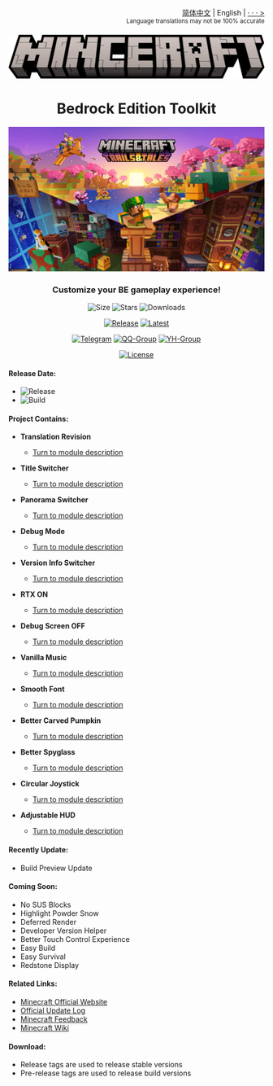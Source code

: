 <div align="right">

<a href="/README.md">简体中文</a> | English | <a href="/language_list.md">· · · ></a><br><sup>Language translations may not be 100% accurate</sup>

</div>

<div align="center">

![Title](images/minceraft.png)

<h1>Bedrock Edition Toolkit</h1>

![1.20 - Trails & Tales](images/1.20_KeyArt.jpg)

<h3>Customize your BE gameplay experience!</h3>

![Size](https://img.shields.io/github/repo-size/Spectrollay/mcpack_bk?color=skyblue)   ![Stars](https://img.shields.io/github/stars/Spectrollay/mcpack_bk?color=greenyellow)   ![Downloads](https://img.shields.io/github/downloads/Spectrollay/mcpack_bk/total)

[![Release](https://img.shields.io/github/v/release/Spectrollay/mcpack_bk?color=20A162&label=release)](https://github.com/Spectrollay/mcpack_bk/releases/latest)   [![Latest](https://img.shields.io/github/v/release/Spectrollay/mcpack_bk?color=43B244&include_prereleases&label=latest)](https://github.com/Spectrollay/mcpack_bk/releases)

[![Telegram](https://img.shields.io/badge/Telegram-Chat-blue)](https://t.me/Spectrollay_MCW)   [![QQ-Group](https://img.shields.io/badge/QQ-Chat-blue)](http://qm.qq.com/cgi-bin/qm/qr?_wv=1027&k=WVA6aPqtv99hiYleW7vUq5OsBIufCAB1&authKey=B0%2BaXMCTqnmQrGh0wzCZTyWTIPyHS%2FPEM5QXcFfVwroFowNnzs6Yg1er1%2F8Fekqp&noverify=0&group_code=833473609)   [![YH-Group](https://img.shields.io/badge/YunHu-Chat-blue)](https://yhfx.jwznb.com/share?key=VyTE7W7sLwRl&ts=1684642802)

[![License](https://img.shields.io/badge/license-CC%20BY--NC--SA%204.0-ff69b4)](https://creativecommons.org/licenses/by-nc-sa/4.0/deed.zh-Hans)
</div>

<h4>Release Date:</h4>

- ![Release](https://img.shields.io/github/release-date/Spectrollay/mcpack_bk?label=Release)
- ![Build](https://img.shields.io/github/release-date-pre/Spectrollay/mcpack_bk?label=Build)

<h4>Project Contains:</h4>

- **Translation Revision**

    - [Turn to module description](/Translation%20Revision/README-en_US.md)

- **Title Switcher**

    - [Turn to module description](/Title%20Switcher/README-en_US.md)

- **Panorama Switcher**

    - [Turn to module description](/Panorama%20Switcher/README-en_US.md)

- **Debug Mode**

    - [Turn to module description](/Debug%20Mode/README-en_US.md)

- **Version Info Switcher**

    - [Turn to module description](/Version%20Info%20Switcher/README-en_US.md)

- **RTX ON**

    - [Turn to module description](/RTX%20ON/README-en_US.md)

- **Debug Screen OFF**

    - [Turn to module description](/Debug%20Screen%20OFF/README-en_US.md)

- **Vanilla Music**

    - [Turn to module description](/Vanilla%20Music/README-en_US.md)

- **Smooth Font**

    - [Turn to module description](/Smooth%20Font/README-en_US.md)

- **Better Carved Pumpkin**

    - [Turn to module description](/Better%20Carved%20Pumpkin/README-en_US.md)

- **Better Spyglass**

    - [Turn to module description](/Better%20Spyglass/README-en_US.md)

- **Circular Joystick**

    - [Turn to module description](/Circular%20Joystick/README-en_US.md)

- **Adjustable HUD**

    - [Turn to module description](/Adjustable%20HUD/README-en_US.md)

<h4>Recently Update:</h4>

- Build Preview Update

<h4>Coming Soon:</h4>

- No SUS Blocks
- Highlight Powder Snow
- Deferred Render
- Developer Version Helper
- Better Touch Control Experience
- Easy Build
- Easy Survival
- Redstone Display

<h4>Related Links:</h4>

- [Minecraft Official Website](https://www.minecraft.net)
- [Official Update Log](https://feedback.minecraft.net/hc/en-us/categories/115000410252-Knowledge-Base)
- [Minecraft Feedback](https://feedback.minecraft.net)
- [Minecraft Wiki](https://minecraft.fandom.com/wiki/Minecraft_Wiki)

<h4>Download:</h4>

- Release tags are used to release stable versions
- Pre-release tags are used to release build versions
